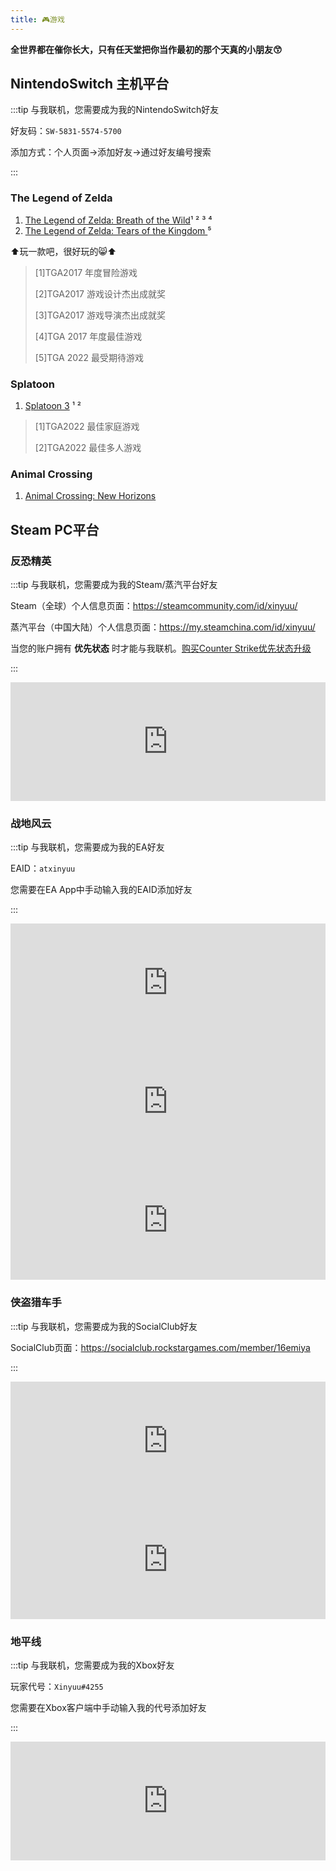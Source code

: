 ```yaml
---
title: 🎮游戏
---
```


**全世界都在催你长大，只有任天堂把你当作最初的那个天真的小朋友😙**

## NintendoSwitch 主机平台

:::tip 与我联机，您需要成为我的NintendoSwitch好友

好友码：`SW-5831-5574-5700`

添加方式：个人页面->添加好友->通过好友编号搜索

:::

### The Legend of Zelda

1. [The Legend of Zelda: Breath of the Wild](https://zelda.nintendo.com/breath-of-the-wild/)¹ ² ³ ⁴
2. [The Legend of Zelda: Tears of the Kingdom ](https://www.nintendo.com.hk/zelda/totk/)⁵

⬆️玩一款吧，很好玩的😸⬆️

> [1]TGA2017 年度冒险游戏
>
> [2]TGA2017 游戏设计杰出成就奖
>
> [3]TGA2017 游戏导演杰出成就奖
>
> [4]TGA 2017 年度最佳游戏
>
> [5]TGA 2022 最受期待游戏

### Splatoon

1. [Splatoon 3](https://www.nintendo.com.hk/switch/av5ja) ¹ ²

> [1]TGA2022 最佳家庭游戏
>
> [2]TGA2022 最佳多人游戏

### Animal Crossing

1. [Animal Crossing: New Horizons](https://animalcrossing.nintendo.com/)

## Steam PC平台

### 反恐精英

:::tip 与我联机，您需要成为我的Steam/蒸汽平台好友

Steam（全球）个人信息页面：https://steamcommunity.com/id/xinyuu/

蒸汽平台（中国大陆）个人信息页面：https://my.steamchina.com/id/xinyuu/

当您的账户拥有 **优先状态** 时才能与我联机。[购买Counter Strike优先状态升级](https://store.steamchina.com/app/730/_/)

:::

<iframe src="https://store.steampowered.com/widget/730/" frameborder="0" width="100%" height="190"></iframe>

### 战地风云 

:::tip  与我联机，您需要成为我的EA好友

EAID：`atxinyuu`

您需要在EA App中手动输入我的EAID添加好友

:::

<iframe src="https://store.steampowered.com/widget/1517290/" frameborder="0" width="100%" height="190"></iframe>

<iframe src="https://store.steampowered.com/widget/1238810/" frameborder="0" width="100%" height="190"></iframe>

<iframe src="https://store.steampowered.com/widget/1238840/" frameborder="0" width="100%" height="190"></iframe>

### 侠盗猎车手

:::tip 与我联机，您需要成为我的SocialClub好友

SocialClub页面：https://socialclub.rockstargames.com/member/16emiya

:::

<iframe src="https://store.steampowered.com/widget/271590/" frameborder="0" width="100%" height="190"></iframe>

<iframe src="https://store.steampowered.com/widget/12210/" frameborder="0" width="100%" height="190"></iframe>

### 地平线

:::tip 与我联机，您需要成为我的Xbox好友

玩家代号：`Xinyuu#4255`

您需要在Xbox客户端中手动输入我的代号添加好友

:::

<iframe src="https://store.steampowered.com/widget/1293830/451350/" frameborder="0" width="100%" height="190"></iframe>
